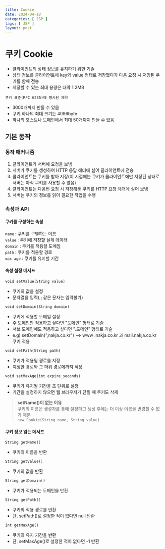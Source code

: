 ```yaml
---
title: Cookie
date: 2024-04-18
categories: [ JSP ]
tags: [ JSP ]
layout: post
---
```


# 쿠키 Cookie

* 클라이언트의 상태 정보를 유지하기 위한 기술
* 상태 정보를 클라이언트에 key와 value 형태로 저장했다가 다음 요청 시 저장된 쿠키를 함께 전송
* 저장할 수 있는 최대 용량은 대략 1.2MB

`쿠키 표준(RFC 6255)에 명시된 제약`

* 3000개까지 만들 수 있음
* 쿠키 하나의 최대 크기는 4096byte
* 하나의 호스트나 도메인에서 최대 50개까지 만들 수 있음

## 기본 동작

### 동작 매커니즘

1. 클라이언트가 서버에 요청을 보냄
2. 서버가 쿠키를 생성하여 HTTP 응답 헤더에 실어 클라이언트에 전송
3. 클라이언트는 쿠키를 받아 저장(이 시점에는 쿠키가 클라이언트에만 저장된 상태로 서버는 아직 쿠키를 사용할 수 없음)
4. 클라이언트는 다음번 요청 시 저장해둔 쿠키를 HTTP 요청 헤더에 실어 보냄
5. 서버는 쿠키의 정보를 읽어 필요한 작업을 수행

### 속성과 API

#### 쿠키를 구성하는 속성

`name` : 쿠키를 구별하는 이름  
`value` : 쿠키에 저장할 실제 데이터  
`domain` : 쿠키를 적용할 도메임  
`path` : 쿠키를 적용할 경로  
`max age` : 쿠키를 유지할 기간

#### 속성 설정 메서드

`void setValue(String value)`

* 쿠키의 값을 설정
* 문자열을 입력(,; 같은 문자는 입력불가)

`void setDomain(String domain)`

* 쿠키에 적용할 도메일 설정
* 주 도메인만 적용하고 싶다면 "도메인" 형태로 기술
* 서브 도메인에도 적용하고 싶다면 ".도메인" 형태로 기술
* e.g) setDomain(",nakja.co.kr") --> www .nakja.co.kr 과 mail.nakja.co.kr 쿠키 적용

`void setPath(String path)`

* 쿠키가 적용될 경로를 지정
* 지정한 경로와 그 하위 경로에까지 적용

`void setMaxAge(int expire_seconds)`

* 쿠키가 유지될 기간을 초 단위로 설정
* 기간을 설정하지 않으면 웹 브라우저가 닫힐 때 쿠키도 삭제

> **setName()이 없는 이유**  
> 쿠키의 이름은 생성자를 통해 설정하고 생성 후에는 더 이상 이름을 변경할 수 없기 때문  
> `new Cookie(String name, String value)`

#### 쿠키 정보 읽는 메서드

`String getName()`

* 쿠키의 이름을 반환

`String getValue()`

* 쿠키의 값을 반환

`String getDomain()`

* 쿠키가 적용되는 도메인을 반환

`String getPath()`

* 쿠키의 적용 경로를 반환
* 단, setPath()로 설정한 적이 없다면 null 반환

`int getMaxAge()`

* 쿠키의 유지 기간을 반환
* 단, setMaxAge()로 설정한 적이 없다면 -1 반환